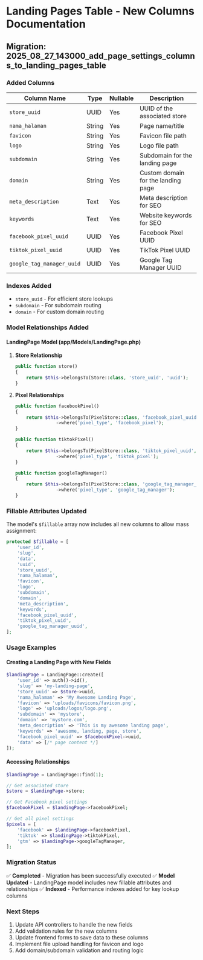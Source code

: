 # Landing Pages Table - New Columns Documentation

## Migration: 2025_08_27_143000_add_page_settings_columns_to_landing_pages_table

### Added Columns

| Column Name | Type | Nullable | Description |
|-------------|------|----------|-------------|
| `store_uuid` | UUID | Yes | UUID of the associated store |
| `nama_halaman` | String | Yes | Page name/title |
| `favicon` | String | Yes | Favicon file path |
| `logo` | String | Yes | Logo file path |
| `subdomain` | String | Yes | Subdomain for the landing page |
| `domain` | String | Yes | Custom domain for the landing page |
| `meta_description` | Text | Yes | Meta description for SEO |
| `keywords` | Text | Yes | Website keywords for SEO |
| `facebook_pixel_uuid` | UUID | Yes | Facebook Pixel UUID |
| `tiktok_pixel_uuid` | UUID | Yes | TikTok Pixel UUID |
| `google_tag_manager_uuid` | UUID | Yes | Google Tag Manager UUID |

### Indexes Added
- `store_uuid` - For efficient store lookups
- `subdomain` - For subdomain routing
- `domain` - For custom domain routing

### Model Relationships Added

#### LandingPage Model (app/Models/LandingPage.php)

1. **Store Relationship**
   ```php
   public function store()
   {
       return $this->belongsTo(Store::class, 'store_uuid', 'uuid');
   }
   ```

2. **Pixel Relationships**
   ```php
   public function facebookPixel()
   {
       return $this->belongsTo(PixelStore::class, 'facebook_pixel_uuid', 'uuid')
                  ->where('pixel_type', 'facebook_pixel');
   }
   
   public function tiktokPixel()
   {
       return $this->belongsTo(PixelStore::class, 'tiktok_pixel_uuid', 'uuid')
                  ->where('pixel_type', 'tiktok_pixel');
   }
   
   public function googleTagManager()
   {
       return $this->belongsTo(PixelStore::class, 'google_tag_manager_uuid', 'uuid')
                  ->where('pixel_type', 'google_tag_manager');
   }
   ```

### Fillable Attributes Updated

The model's `$fillable` array now includes all new columns to allow mass assignment:

```php
protected $fillable = [
    'user_id',
    'slug',
    'data',
    'uuid',
    'store_uuid',
    'nama_halaman',
    'favicon',
    'logo',
    'subdomain',
    'domain',
    'meta_description',
    'keywords',
    'facebook_pixel_uuid',
    'tiktok_pixel_uuid',
    'google_tag_manager_uuid',
];
```

### Usage Examples

#### Creating a Landing Page with New Fields
```php
$landingPage = LandingPage::create([
    'user_id' => auth()->id(),
    'slug' => 'my-landing-page',
    'store_uuid' => $store->uuid,
    'nama_halaman' => 'My Awesome Landing Page',
    'favicon' => 'uploads/favicons/favicon.png',
    'logo' => 'uploads/logos/logo.png',
    'subdomain' => 'mystore',
    'domain' => 'mystore.com',
    'meta_description' => 'This is my awesome landing page',
    'keywords' => 'awesome, landing, page, store',
    'facebook_pixel_uuid' => $facebookPixel->uuid,
    'data' => [/* page content */]
]);
```

#### Accessing Relationships
```php
$landingPage = LandingPage::find(1);

// Get associated store
$store = $landingPage->store;

// Get Facebook pixel settings
$facebookPixel = $landingPage->facebookPixel;

// Get all pixel settings
$pixels = [
    'facebook' => $landingPage->facebookPixel,
    'tiktok' => $landingPage->tiktokPixel,
    'gtm' => $landingPage->googleTagManager,
];
```

### Migration Status
✅ **Completed** - Migration has been successfully executed
✅ **Model Updated** - LandingPage model includes new fillable attributes and relationships
✅ **Indexed** - Performance indexes added for key lookup columns

### Next Steps
1. Update API controllers to handle the new fields
2. Add validation rules for the new columns
3. Update frontend forms to save data to these columns
4. Implement file upload handling for favicon and logo
5. Add domain/subdomain validation and routing logic